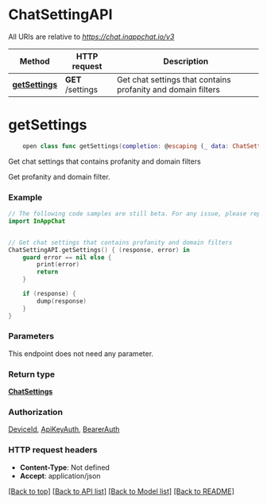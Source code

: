 # ChatSettingAPI

All URIs are relative to *https://chat.inappchat.io/v3*

Method | HTTP request | Description
------------- | ------------- | -------------
[**getSettings**](ChatSettingAPI.md#getsettings) | **GET** /settings | Get chat settings that contains profanity and domain filters


# **getSettings**
```swift
    open class func getSettings(completion: @escaping (_ data: ChatSettings?, _ error: Error?) -> Void)
```

Get chat settings that contains profanity and domain filters

Get profanity and domain filter.

### Example
```swift
// The following code samples are still beta. For any issue, please report via http://github.com/OpenAPITools/openapi-generator/issues/new
import InAppChat


// Get chat settings that contains profanity and domain filters
ChatSettingAPI.getSettings() { (response, error) in
    guard error == nil else {
        print(error)
        return
    }

    if (response) {
        dump(response)
    }
}
```

### Parameters
This endpoint does not need any parameter.

### Return type

[**ChatSettings**](ChatSettings.md)

### Authorization

[DeviceId](../README.md#DeviceId), [ApiKeyAuth](../README.md#ApiKeyAuth), [BearerAuth](../README.md#BearerAuth)

### HTTP request headers

 - **Content-Type**: Not defined
 - **Accept**: application/json

[[Back to top]](#) [[Back to API list]](../README.md#documentation-for-api-endpoints) [[Back to Model list]](../README.md#documentation-for-models) [[Back to README]](../README.md)

